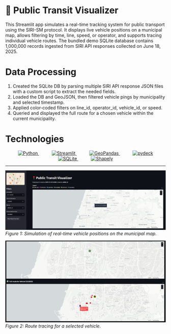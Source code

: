 # 📍 Public Transit Visualizer
This Streamlit app simulates a real-time tracking system for public transport using the SIRI-SM protocol. It displays live vehicle positions on a municipal map, allows filtering by time, line, speed, or operator, and supports tracing individual vehicle routes. The bundled demo SQLite database contains 1,000,000 records ingested from SIRI API responses collected on June 18, 2025.

# Data Processing
1. Created the SQLite DB by parsing multiple SIRI API response JSON files with a custom script to extract the needed fields.
2. Loaded the DB and GeoJSON, then filtered vehicle pings by municipality and selected timestamp.
3. Applied color‐coded filters on line_id, operator_id, vehicle_id, or speed.
4. Queried and displayed the full route for a chosen vehicle within the current municipality.

# Technologies
<p align="center">
  <a href="https://www.python.org/" style="margin: 0 20px;">
    <img src="https://img.shields.io/badge/Python-3.11-blue?logo=python" alt="Python" />
  </a>
  <a href="https://streamlit.io/" style="margin: 0 20px;">
    <img src="https://img.shields.io/badge/Streamlit-1.22-orange?logo=streamlit" alt="Streamlit" />
  </a>
  <a href="https://geopandas.org/" style="margin: 0 20px;">
    <img src="https://img.shields.io/badge/GeoPandas-0.14-teal?logo=geopandas" alt="GeoPandas" />
  </a>
  <a href="https://pydeck.gl/" style="margin: 0 20px;">
    <img src="https://img.shields.io/badge/pydeck-0.8-blue?logo=deck.gl" alt="pydeck" />
  </a>
  <a href="https://sqlite.org/" style="margin: 0 20px;">
    <img src="https://img.shields.io/badge/SQLite-3.39-lightgrey?logo=sqlite" alt="SQLite" />
  </a>
  <a href="https://shapely.readthedocs.io/" style="margin: 0 20px;">
    <img src="https://img.shields.io/badge/Shapely-2.1-green?logo=shapely" alt="Shapely" />
  </a>
</p>

---

![Main View](assets/main_view.png)  
*Figure 1: Simulation of real-time vehicle positions on the municipal map.*

![Route Tracing View](assets/route_tracing_view.png)  
*Figure 2: Route tracing for a selected vehicle.*